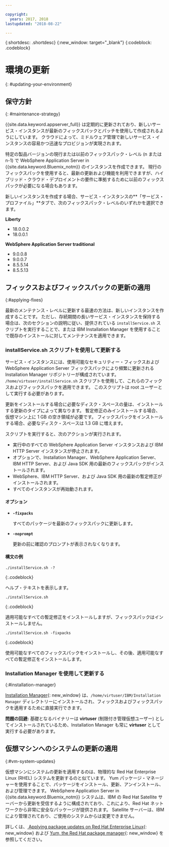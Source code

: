 ```yaml
---

copyright:
  years: 2017, 2018
lastupdated: "2018-08-22"

---
```


{:shortdesc: .shortdesc}
{:new_window: target="_blank"}
{:codeblock: .codeblock}

# 環境の更新
{: #updating-your-environment}

## 保守方針
{: #maintenance-strategy}

{{site.data.keyword.appserver_full}} は定期的に更新されており、新しいサービス・インスタンスが最新のフィックスパックとパッチを使用して作成されるようにしています。 クラウドによって、ミドルウェア管理で新しいサービス・インスタンスの容易かつ迅速なプロビジョンが実現されます。

特定の製品バージョンの現行または以前のフィックスパック・レベル (n または n-1) で WebSphere Application Server in {{site.data.keyword.Bluemix_notm}} のインスタンスを作成できます。 現行のフィックスパックを使用すると、最新の更新および機能を利用できますが、ハイブリッド・クラウド・デプロイメントの要件に準拠するために以前のフィックスパックが必要になる場合もあります。

新しいインスタンスを作成する場合、サービス・インスタンスの**「サービス・プロファイル」**タブで、次のフィックスパック・レベルのいずれかを選択できます。

**Liberty**
  * 18.0.0.2
  * 18.0.0.1

**WebSphere Application Server traditional**
  * 9.0.0.8
  * 9.0.0.7
  * 8.5.5.14
  * 8.5.5.13

## フィックスおよびフィックスパックの更新の適用
{:#applying-fixes}

最新のメンテナンス・レベルに更新する最速の方法は、新しいインスタンスを作成することです。 ただし、存続期間の長いサービス・インスタンスを保持する場合は、次のセクションの説明に従い、提供されている `installService.sh` スクリプトを実行することで、または IBM Installation Manager を使用することで既存のインストールに対してメンテナンスを適用できます。

### installService.sh スクリプトを使用して更新する

サービス・インスタンスには、使用可能なセキュリティー・フィックスおよび WebSphere Application Server フィックスパックにより頻繁に更新される Installation Manager リポジトリーが構成されています。 `/home/virtuser/installService.sh` スクリプトを使用して、これらのフィックスおよびフィックスパックを適用できます。 このスクリプトは root ユーザーとして実行する必要があります。

更新をインストールする場合に必要なディスク・スペースの量は、インストールする更新のタイプによって異なります。 暫定修正のみインストールする場合、仮想マシン上に 1 GB の空き領域が必要です。 フィックスパックをインストールする場合、必要なディスク・スペースは 1.3 GB に増えます。

スクリプトを実行すると、次のアクションが実行されます。

* 実行中のすべての WebSphere Application Server インスタンスおよび IBM HTTP Server インスタンスが停止されます。
* オプションで、Installation Manager、WebSphere Application Server、IBM HTTP Server、および Java SDK 用の最新のフィックスパックがインストールされます。
* WebSphere、IBM HTTP Server、および Java SDK 用の最新の暫定修正がインストールされます。
* すべてのインスタンスが再始動されます。

#### オプション
* **`-fixpacks`**

    すべてのパッケージを最新のフィックスパックに更新します。
* **`-noprompt`**

    更新の前に確認のプロンプトが表示されなくなります。

#### 構文の例

```
./installService.sh -?
```
{:.codeblock}

ヘルプ・テキストを表示します。


```
./installService.sh
```
{:.codeblock}

適用可能なすべての暫定修正をインストールしますが、フィックスパックはインストールしません。


```
./installService.sh -fixpacks
```
{:.codeblock}

使用可能なすべてのフィックスパックをインストールし、その後、適用可能なすべての暫定修正をインストールします。

### Installation Manager を使用して更新する
{:#installation-manager}

[Installation Manager](http://www.ibm.com/support/knowledgecenter/SSDV2W_1.8.3/com.ibm.cic.agent.ui.doc/helpindex_imic.html){: new_window} は、`/home/virtuser/IBM/Installation Manager` ディレクトリーにインストールされ、フィックスおよびフィックスパックを適用するために直接実行できます。

**問題の回避:** 基礎となるバイナリーは **virtuser** (制限付き管理仮想ユーザー) としてインストールされているため、Installation Manager も常に **virtuser** として実行する必要があります。

## 仮想マシンへのシステムの更新の適用
{:#vm-system-updates}

仮想マシンにシステムの更新を適用するのは、物理的な Red Hat Enterprise Linux (RHEL) システムを更新するのと似ています。 Yum パッケージ・マネージャーを使用することで、パッケージをインストール、更新、アンインストール、および管理できます。 WebSphere Application Server in {{site.data.keyword.Bluemix_notm}} システムは、IBM の Red Hat Satellite サーバーから更新を受信するように構成されており、これにより、Red Hat ネットワークから非常に安全なパッケージが提供されます。 Satellite サーバーは、IBM により管理されており、ご使用のシステムからは変更できません。

詳しくは、[
Applying package updates on Red Hat Enterprise Linux](https://access.redhat.com/articles/11258#rhel6){: new_window} および
[Yum, the Red Hat package manager](https://access.redhat.com/documentation/en-US/Red_Hat_Enterprise_Linux/6/html/Deployment_Guide/ch-yum.html){: new_window} を参照してください。
